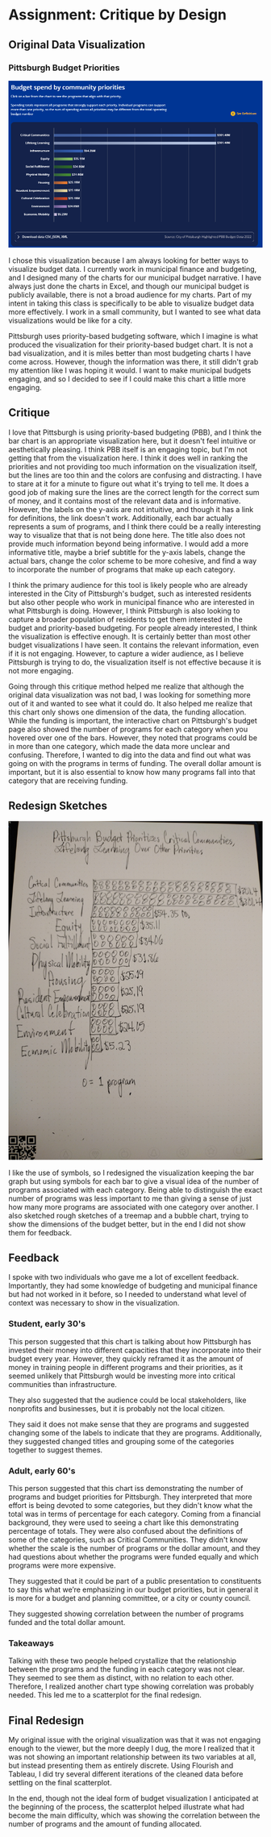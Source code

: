 # Assignment: Critique by Design

## Original Data Visualization
### Pittsburgh Budget Priorities
<img src="Pittsburgh Budget Priorities.png" width="600"/>

I chose this visualization because I am always looking for better ways to visualize budget data. I currently work in municipal finance and budgeting, and I designed many of the charts for our municipal budget narrative. I have always just done the charts in Excel, and though our municipal budget is publicly available, there is not a broad audience for my charts. Part of my intent in taking this class is specifically to be able to visualize budget data more effectively. I work in a small community, but I wanted to see what data visualizations would be like for a city. 

Pittsburgh uses priority-based budgeting software, which I imagine is what produced the visualization for their priority-based budget chart. It is not a bad visualization, and it is miles better than most budgeting charts I have come across. However, though the information was there, it still didn't grab my attention like I was hoping it would. I want to make municipal budgets engaging, and so I decided to see if I could make this chart a little more engaging. 

## Critique

I love that Pittsburgh is using priority-based budgeting (PBB), and I think the bar chart is an appropriate visualization here, but it doesn't feel intuitive or aesthetically pleasing. I think PBB itself is an engaging topic, but I'm not getting that from the visualization here. I think it does well in ranking the priorities and not providing too much information on the visualization itself, but the lines are too thin and the colors are confusing and distracting. I have to stare at it for a minute to figure out what it's trying to tell me. It does a good job of making sure the lines are the correct length for the correct sum of money, and it contains most of the relevant data and is informative. However, the labels on the y-axis are not intuitive, and though it has a link for definitions, the link doesn't work. Additionally, each bar actually represents a sum of programs, and I think there could be a really interesting way to visualize that that is not being done here. The title also does not provide much information beyond being informative. I would add a more informative title, maybe a brief subtitle for the y-axis labels, change the actual bars, change the color scheme to be more cohesive, and find a way to incorporate the number of programs that make up each category. 

I think the primary audience for this tool is likely people who are already interested in the City of Pittsburgh's budget, such as interested residents but also other people who work in municipal finance who are interested in what Pittsburgh is doing. However, I think Pittsburgh is also looking to capture a broader population of residents to get them interested in the budget and priority-based budgeting. For people already interested, I think the visualization is effective enough. It is certainly better than most other budget visualizations I have seen. It contains the relevant information, even if it is not engaging. However, to capture a wider audience, as I believe Pittsburgh is trying to do, the visualization itself is not effective because it is not more engaging. 

Going through this critique method helped me realize that although the original data visualization was not bad, I was looking for something more out of it and wanted to see what it could do. It also helped me realize that this chart only shows one dimension of the data, the funding allocation. While the funding is important, the interactive chart on Pittsburgh's budget page also showed the number of programs for each category when you hovered over one of the bars. However, they noted that programs could be in more than one category, which made the data more unclear and confusing. Therefore, I wanted to dig into the data and find out what was going on with the programs in terms of funding. The overall dollar amount is important, but it is also essential to know how many programs fall into that category that are receiving funding. 

## Redesign Sketches
<img src="Pittsburgh Budget Redesign Sketch.jpg" width="600"/>

I like the use of symbols, so I redesigned the visualization keeping the bar graph but using symbols for each bar to give a visual idea of the number of programs associated with each category. Being able to distinguish the exact number of programs was less important to me than giving a sense of just how many more programs are associated with one category over another. I also sketched rough sketches of a treemap and a bubble chart, trying to show the dimensions of the budget better, but in the end I did not show them for feedback. 

## Feedback

I spoke with two individuals who gave me a lot of excellent feedback. Importantly, they had some knowledge of budgeting and municipal finance but had not worked in it before, so I needed to understand what level of context was necessary to show in the visualization. 

### Student, early 30's

This person suggested that this chart is talking about how Pittsburgh has invested their money into different capacities that they incorporate into their budget every year. However, they quickly reframed it as the amount of money in training people in different programs and their priorities, as it seemed unlikely that Pittsburgh would be investing more into critical communities than infrastructure. 

They also suggested that the audience could be local stakeholders, like nonprofits and businesses, but it is probably not the local citizen. 

They said it does not make sense that they are programs and suggested changing some of the labels to indicate that they are programs. Additionally, they suggested changed titles and grouping some of the categories together to suggest themes.

### Adult, early 60's

This person suggested that this chart iss demonstrating the number of programs and budget priorities for Pittsburgh. They interpreted that more effort is being devoted to some categories, but they didn't know what the total was in terms of percentage for each category. Coming from a financial background, they were used to seeing a chart like this demonstrating percentage of totals. They were also confused about the definitions of some of the categories, such as Critical Communities. They didn't know whether the scale is the number of programs or the dollar amount, and they had questions about whether the programs were funded equally and which programs were more expensive. 

They suggested that it could be part of a public presentation to constituents to say this what we’re emphasizing in our budget priorities, but in general it is more for a budget and planning committee, or a city or county council. 

They suggested showing correlation between the number of programs funded and the total dollar amount. 

### Takeaways

Talking with these two people helped crystallize that the relationship between the programs and the funding in each category was not clear. They seemed to see them as distinct, with no relation to each other. Therefore, I realized another chart type showing correlation was probably needed. This led me to a scatterplot for the final redesign. 


## Final Redesign
<div class="flourish-embed flourish-scatter" data-src="visualisation/12678393"><script src="https://public.flourish.studio/resources/embed.js"></script></div>

My original issue with the original visualization was that it was not engaging enough to the viewer, but the more deeply I dug, the more I realized that it was not showing an important relationship between its two variables at all, but instead presenting them as entirely discrete. Using Flourish and Tableau, I did try several different iterations of the cleaned data before settling on the final scatterplot. 

In the end, though not the ideal form of budget visualization I anticipated at the beginning of the process, the scatterplot helped illustrate what had become the main difficulty, which was showing the correlation between the number of programs and the amount of funding allocated. 
